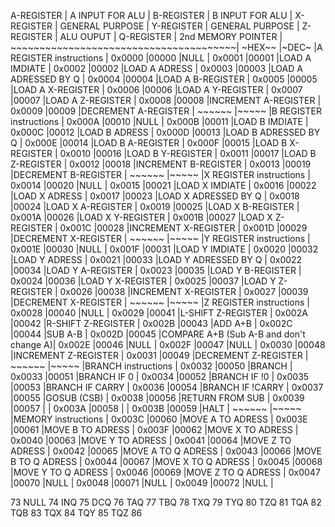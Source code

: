 A-REGISTER \| A INPUT FOR ALU \| B-REGISTER \| B INPUT FOR ALU \|
X-REGISTER \| GENERAL PURPOSE \| Y-REGISTER \| GENERAL PURPOSE \|
Z-REGISTER \| ALU OUPUT \| Q-REGISTER \| 2nd MEMORY POINTER \|
\~\~\~\~\~\~\~\~\~\~\~\~\~\~\~\~\~\~\~\~\~\~\~\~\~\~\~\~\~\~\~\~\~\~\~\~\~\~\~\|
\~HEX\~\~ \|\~DEC\~ \|A REGISTER instructions \| 0x0000 \|00000 \|NULL
\| 0x0001 \|00001 \|LOAD A IMDIATE \| 0x0002 \|00002 \|LOAD A ADRESS \|
0x0003 \|00003 \|LOAD A ADRESSED BY Q \| 0x0004 \|00004 \|LOAD A
B-REGISTER \| 0x0005 \|00005 \|LOAD A X-REGISTER \| 0x0006 \|00006
\|LOAD A Y-REGISTER \| 0x0007 \|00007 \|LOAD A Z-REGISTER \| 0x0008
\|00008 \|INCREMENT A-REGISTER \| 0x0009 \|00009 \|DECREMENT A-REGISTER
\| \~\~\~\~\~\~ \|\~\~\~\~\~ \|B REGISTER instructions \| 0x000A \|00010
\|NULL \| 0x000B \|00011 \|LOAD B IMDIATE \| 0x000C \|00012 \|LOAD B
ADRESS \| 0x000D \|00013 \|LOAD B ADRESSED BY Q \| 0x000E \|00014 \|LOAD
B A-REGISTER \| 0x000F \|00015 \|LOAD B X-REGISTER \| 0x0010 \|00016
\|LOAD B Y-REGISTER \| 0x0011 \|00017 \|LOAD B Z-REGISTER \| 0x0012
\|00018 \|INCREMENT B-REGISTER \| 0x0013 \|00019 \|DECREMENT B-REGISTER
\| \~\~\~\~\~\~ \|\~\~\~\~\~ \|X REGISTER instructions \| 0x0014 \|00020
\|NULL \| 0x0015 \|00021 \|LOAD X IMDIATE \| 0x0016 \|00022 \|LOAD X
ADRESS \| 0x0017 \|00023 \|LOAD X ADRESSED BY Q \| 0x0018 \|00024 \|LOAD
X A-REGISTER \| 0x0019 \|00025 \|LOAD X B-REGISTER \| 0x001A \|00026
\|LOAD X Y-REGISTER \| 0x001B \|00027 \|LOAD X Z-REGISTER \| 0x001C
\|00028 \|INCREMENT X-REGISTER \| 0x001D \|00029 \|DECREMENT X-REGISTER
\| \~\~\~\~\~\~ \|\~\~\~\~\~ \|Y REGISTER instructions \| 0x001E \|00030
\|NULL \| 0x001F \|00031 \|LOAD Y IMDIATE \| 0x0020 \|00032 \|LOAD Y
ADRESS \| 0x0021 \|00033 \|LOAD Y ADRESSED BY Q \| 0x0022 \|00034 \|LOAD
Y A-REGISTER \| 0x0023 \|00035 \|LOAD Y B-REGISTER \| 0x0024 \|00036
\|LOAD Y X-REGISTER \| 0x0025 \|00037 \|LOAD Y Z-REGISTER \| 0x0026
\|00038 \|INCREMENT X-REGISTER \| 0x0027 \|00039 \|DECREMENT X-REGISTER
\| \~\~\~\~\~\~ \|\~\~\~\~\~ \|Z REGISTER instructions \| 0x0028 \|00040
\|NULL \| 0x0029 \|00041 \|L-SHIFT Z-REGISTER \| 0x002A \|00042
\|R-SHIFT Z-REGISTER \| 0x002B \|00043 \|ADD A+B \| 0x002C \|00044 \|SUB
A-B \| 0x002D \|00045 \|COMPARE A+B (Sub A-B and don\'t change A)\|
0x002E \|00046 \|NULL \| 0x002F \|00047 \|NULL \| 0x0030 \|00048
\|INCREMENT Z-REGISTER \| 0x0031 \|00049 \|DECREMENT Z-REGISTER \|
\~\~\~\~\~\~ \|\~\~\~\~\~ \|BRANCH instructions \| 0x0032 \|00050
\|BRANCH \| 0x0033 \|00051 \|BRANCH IF 0 \| 0x0034 \|00052 \|BRANCH IF
!0 \| 0x0035 \|00053 \|BRANCH IF CARRY \| 0x0036 \|00054 \|BRANCH IF
!CARRY \| 0x0037 \|00055 \|GOSUB (CSB) \| 0x0038 \|00056 \|RETURN FROM
SUB \| 0x0039 \|00057 \| \| 0x003A \|00058 \| \| 0x003B \|00059 \|HALT
\| \~\~\~\~\~\~ \|\~\~\~\~\~ \|MEMORY instructions \| 0x003C \|00060
\|MOVE A TO ADRESS \| 0x003E \|00061 \|MOVE B TO ADRESS \| 0x003F
\|00062 \|MOVE X TO ADRESS \| 0x0040 \|00063 \|MOVE Y TO ADRESS \|
0x0041 \|00064 \|MOVE Z TO ADRESS \| 0x0042 \|00065 \|MOVE A TO Q ADRESS
\| 0x0043 \|00066 \|MOVE B TO Q ADRESS \| 0x0044 \|00067 \|MOVE X TO Q
ADRESS \| 0x0045 \|00068 \|MOVE Y TO Q ADRESS \| 0x0046 \|00069 \|MOVE Z
TO Q ADRESS \| 0x0047 \|00070 \|NULL \| 0x0048 \|00071 \|NULL \| 0x0049
\|00072 \|NULL \|

73 NULL 74 INQ 75 DCQ 76 TAQ 77 TBQ 78 TXQ 79 TYQ 80 TZQ 81 TQA 82 TQB
83 TQX 84 TQY 85 TQZ 86
